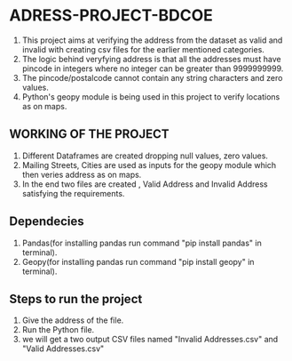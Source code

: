 # ADRESS-PROJECT-BDCOE

1. This project aims at verifying the address from the dataset as valid and invalid with creating csv files for the earlier mentioned categories.
2. The logic behind veryfying address is that all the addresses must have pincode in integers where no integer can be greater than 9999999999. 
3. The pincode/postalcode cannot contain any string characters and zero values.
4. Python's geopy module is being used in this project to verify locations as on maps. 


## WORKING OF THE PROJECT 

1. Different Dataframes are created dropping null values, zero values. 
2. Mailing Streets, Cities are used as inputs for the geopy module which then veries address as on maps. 
3. In the end two files are created , Valid Address and Invalid Address satisfying the requirements. 

## Dependecies 

1. Pandas(for installing pandas run command "pip install pandas" in terminal).
2. Geopy(for installing pandas run command "pip install geopy" in terminal).
 
 ## Steps to run the project
 
 1. Give the address of the file.
 2. Run the Python file.
 3. we will get a two output CSV files named "Invalid Addresses.csv" and "Valid Addresses.csv"
